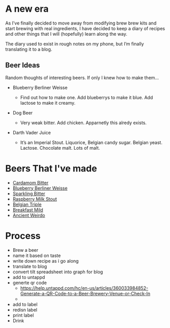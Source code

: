 # A new era

As I’ve finally decided to move away from modifying brew brew kits and start brewing with real ingredients, I have decided to keep a diary of recipes and other things that I will (hopefully) learn along the way.

The diary used to exist in rough notes on my phone, but I’m finally translating it to a blog.

## Beer Ideas

Random thoughts of interesting beers. If only I knew how to make them…

* Blueberry Berliner Weisse
  * Find out how to make one. Add blueberrys to make it blue. Add lactose to make it creamy. 

* Dog Beer
  * Very weak bitter. Add chicken. Apparnetly this alredy exists.

* Darth Vader Juice
  * It’s an Imperial Stout. Liquorice, Belgian candy sugar. Belgian yeast. Lactose. Chocolate malt. Lots of malt. 

# Beers That I've made

* [Cardamom Bitter](2-Cardamom.md) 
* [Blueberry Berliner Weisse](3-blueberry.md)
* [Sparkling Bitter](4-sparkling.md)
* [Raspberry Milk Stout](5-raspberry.md)
* [Belgian Triple](6-belgian.md)
* [Breakfast Mild](7-breakfast.md)
* [Ancient Weirdo](8-ancient.md)

# Process

* Brew a beer
* name it based on taste
* write down recipe as i go along
* translate to blog
* convert tilt spreadsheet into graph for blog
* add to untappd
* generte qr code
  * https://help.untappd.com/hc/en-us/articles/360033984852-Generate-a-QR-Code-to-a-Beer-Brewery-Venue-or-Check-In
  * 
* add to label
* redisn label
* print label
* Drink